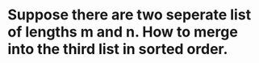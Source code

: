 # Suppose there are two seperate list of lengths m and n. How to merge into the third list in sorted order.
